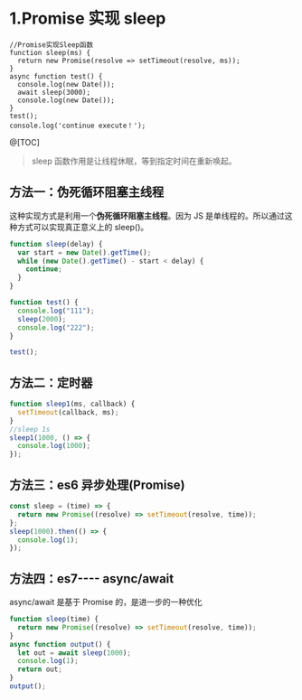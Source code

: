 # 1.Promise 实现 sleep

```JS
//Promise实现Sleep函数
function sleep(ms) {
  return new Promise(resolve => setTimeout(resolve, ms));
}
async function test() {
  console.log(new Date());
  await sleep(3000);
  console.log(new Date());
}
test();
console.log('continue execute！');
```

@[TOC]

> sleep 函数作用是让线程休眠，等到指定时间在重新唤起。

## 方法一：伪死循环阻塞主线程

这种实现方式是利用一个**伪死循环阻塞主线程**。因为 JS 是单线程的。所以通过这种方式可以实现真正意义上的 sleep()。

```javascript
function sleep(delay) {
  var start = new Date().getTime();
  while (new Date().getTime() - start < delay) {
    continue;
  }
}

function test() {
  console.log("111");
  sleep(2000);
  console.log("222");
}

test();
```

## 方法二：定时器

```javascript
function sleep1(ms, callback) {
  setTimeout(callback, ms);
}
//sleep 1s
sleep1(1000, () => {
  console.log(1000);
});
```

## 方法三：es6 异步处理(Promise)

```javascript
const sleep = (time) => {
  return new Promise((resolve) => setTimeout(resolve, time));
};
sleep(1000).then(() => {
  console.log(1);
});
```

## 方法四：es7---- async/await

async/await 是基于 Promise 的，是进一步的一种优化

```javascript
function sleep(time) {
  return new Promise((resolve) => setTimeout(resolve, time));
}
async function output() {
  let out = await sleep(1000);
  console.log(1);
  return out;
}
output();
```
